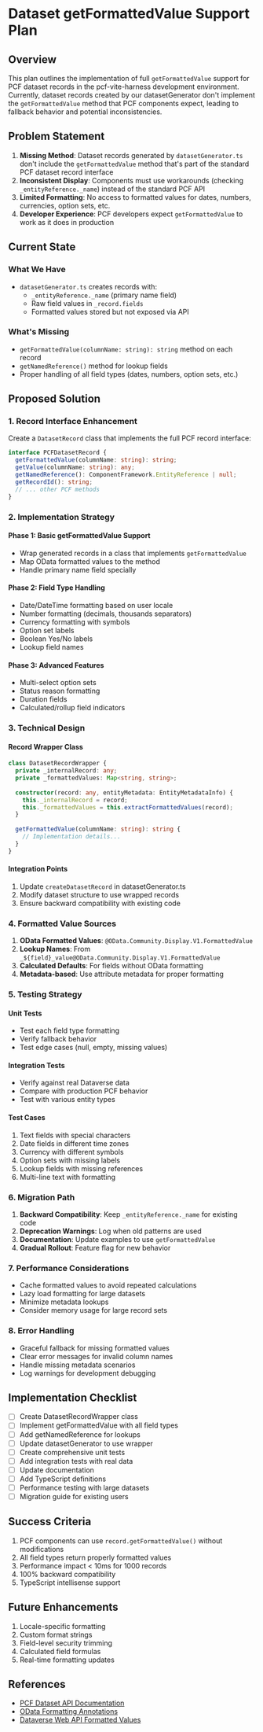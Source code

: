# Dataset getFormattedValue Support Plan

## Overview

This plan outlines the implementation of full `getFormattedValue` support for PCF dataset records in the pcf-vite-harness development environment. Currently, dataset records created by our datasetGenerator don't implement the `getFormattedValue` method that PCF components expect, leading to fallback behavior and potential inconsistencies.

## Problem Statement

1. **Missing Method**: Dataset records generated by `datasetGenerator.ts` don't include the `getFormattedValue` method that's part of the standard PCF dataset record interface
2. **Inconsistent Display**: Components must use workarounds (checking `_entityReference._name`) instead of the standard PCF API
3. **Limited Formatting**: No access to formatted values for dates, numbers, currencies, option sets, etc.
4. **Developer Experience**: PCF developers expect `getFormattedValue` to work as it does in production

## Current State

### What We Have
- `datasetGenerator.ts` creates records with:
  - `_entityReference._name` (primary name field)
  - Raw field values in `_record.fields`
  - Formatted values stored but not exposed via API

### What's Missing
- `getFormattedValue(columnName: string): string` method on each record
- `getNamedReference()` method for lookup fields
- Proper handling of all field types (dates, numbers, option sets, etc.)

## Proposed Solution

### 1. Record Interface Enhancement

Create a `DatasetRecord` class that implements the full PCF record interface:

```typescript
interface PCFDatasetRecord {
  getFormattedValue(columnName: string): string;
  getValue(columnName: string): any;
  getNamedReference(): ComponentFramework.EntityReference | null;
  getRecordId(): string;
  // ... other PCF methods
}
```

### 2. Implementation Strategy

#### Phase 1: Basic getFormattedValue Support
- Wrap generated records in a class that implements `getFormattedValue`
- Map OData formatted values to the method
- Handle primary name field specially

#### Phase 2: Field Type Handling
- Date/DateTime formatting based on user locale
- Number formatting (decimals, thousands separators)
- Currency formatting with symbols
- Option set labels
- Boolean Yes/No labels
- Lookup field names

#### Phase 3: Advanced Features
- Multi-select option sets
- Status reason formatting
- Duration fields
- Calculated/rollup field indicators

### 3. Technical Design

#### Record Wrapper Class
```typescript
class DatasetRecordWrapper {
  private _internalRecord: any;
  private _formattedValues: Map<string, string>;
  
  constructor(record: any, entityMetadata: EntityMetadataInfo) {
    this._internalRecord = record;
    this._formattedValues = this.extractFormattedValues(record);
  }
  
  getFormattedValue(columnName: string): string {
    // Implementation details...
  }
}
```

#### Integration Points
1. Update `createDatasetRecord` in datasetGenerator.ts
2. Modify dataset structure to use wrapped records
3. Ensure backward compatibility with existing code

### 4. Formatted Value Sources

1. **OData Formatted Values**: `@OData.Community.Display.V1.FormattedValue`
2. **Lookup Names**: From `_${field}_value@OData.Community.Display.V1.FormattedValue`
3. **Calculated Defaults**: For fields without OData formatting
4. **Metadata-based**: Use attribute metadata for proper formatting

### 5. Testing Strategy

#### Unit Tests
- Test each field type formatting
- Verify fallback behavior
- Test edge cases (null, empty, missing values)

#### Integration Tests
- Verify against real Dataverse data
- Compare with production PCF behavior
- Test with various entity types

#### Test Cases
1. Text fields with special characters
2. Date fields in different time zones
3. Currency with different symbols
4. Option sets with missing labels
5. Lookup fields with missing references
6. Multi-line text with formatting

### 6. Migration Path

1. **Backward Compatibility**: Keep `_entityReference._name` for existing code
2. **Deprecation Warnings**: Log when old patterns are used
3. **Documentation**: Update examples to use `getFormattedValue`
4. **Gradual Rollout**: Feature flag for new behavior

### 7. Performance Considerations

- Cache formatted values to avoid repeated calculations
- Lazy load formatting for large datasets
- Minimize metadata lookups
- Consider memory usage for large record sets

### 8. Error Handling

- Graceful fallback for missing formatted values
- Clear error messages for invalid column names
- Handle missing metadata scenarios
- Log warnings for development debugging

## Implementation Checklist

- [ ] Create DatasetRecordWrapper class
- [ ] Implement getFormattedValue with all field types
- [ ] Add getNamedReference for lookups
- [ ] Update datasetGenerator to use wrapper
- [ ] Create comprehensive unit tests
- [ ] Add integration tests with real data
- [ ] Update documentation
- [ ] Add TypeScript definitions
- [ ] Performance testing with large datasets
- [ ] Migration guide for existing users

## Success Criteria

1. PCF components can use `record.getFormattedValue()` without modifications
2. All field types return properly formatted values
3. Performance impact < 10ms for 1000 records
4. 100% backward compatibility
5. TypeScript intellisense support

## Future Enhancements

1. Locale-specific formatting
2. Custom format strings
3. Field-level security trimming
4. Calculated field formulas
5. Real-time formatting updates

## References

- [PCF Dataset API Documentation](https://docs.microsoft.com/en-us/power-apps/developer/component-framework/reference/dataset)
- [OData Formatting Annotations](https://docs.oasis-open.org/odata/odata/v4.01/odata-v4.01-part3-csdl.html)
- [Dataverse Web API Formatted Values](https://docs.microsoft.com/en-us/power-apps/developer/data-platform/webapi/query-data-web-api#formatted-values)